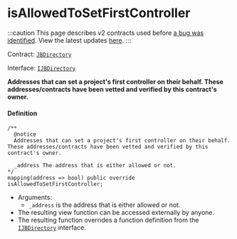 # isAllowedToSetFirstController

:::caution
This page describes v2 contracts used before [a bug was identified](/docs/2022-05-24/). View the latest updates [here](https://juicebox.money/#/v2-bug-updates/).
:::

Contract: [`JBDirectory`](/protocol/api/contracts/jbdirectory/README.md)‌

Interface: [`IJBDirectory`](/protocol/api/interfaces/ijbdirectory.md)

**Addresses that can set a project's first controller on their behalf. These addresses/contracts have been vetted and verified by this contract's owner.** 

#### Definition

```
/**
  @notice
  Addresses that can set a project's first controller on their behalf. These addresses/contracts have been vetted and verified by this contract's owner.

  _address The address that is either allowed or not.
*/
mapping(address => bool) public override isAllowedToSetFirstController;
```

* Arguments:
  * `_address` is the address that is either allowed or not.
* The resulting view function can be accessed externally by anyone.
* The resulting function overrides a function definition from the [`IJBDirectory`](/protocol/api/interfaces/ijbdirectory.md) interface.
 
